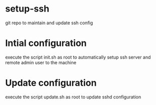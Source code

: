 # setup-ssh
git repo to maintain and update ssh config 
# Intial configuration
execute the script init.sh as root to automatically setup ssh server and remote admin user to the machine
# Update configuration
execute the script update.sh as root to update sshd configuration
